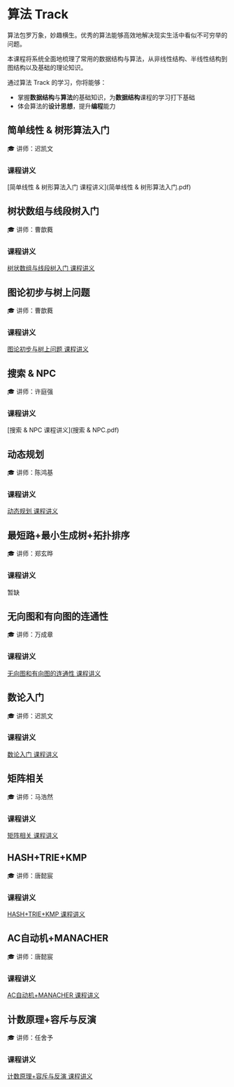 # 算法 Track

算法包罗万象，妙趣横生。优秀的算法能够高效地解决现实生活中看似不可穷举的问题。

本课程将系统全面地梳理了常用的数据结构与算法，从非线性结构、半线性结构到图结构以及基础的理论知识。

通过算法 Track 的学习，你将能够：

- 掌握**数据结构**与**算法**的基础知识，为**数据结构**课程的学习打下基础
- 体会算法的**设计思想**，提升**编程**能力

## 简单线性 & 树形算法入门

🎓 讲师：迟凯文

### 课程讲义

[简单线性 & 树形算法入门 课程讲义](简单线性 & 树形算法入门.pdf)

## 树状数组与线段树入门

🎓 讲师：曹歆蕤

### 课程讲义

[树状数组与线段树入门 课程讲义](树状数组与线段树入门.pptx)

## 图论初步与树上问题

🎓 讲师：曹歆蕤

### 课程讲义

[图论初步与树上问题 课程讲义](图论初步与树上问题.pptx)

## 搜索 & NPC

🎓 讲师：许庭强

### 课程讲义

[搜索 & NPC 课程讲义](搜索 & NPC.pdf)

## 动态规划

🎓 讲师：陈鸿基

### 课程讲义

[动态规划 课程讲义](动态规划.pptx)

## 最短路+最小生成树+拓扑排序

🎓 讲师：郑玄晔

### 课程讲义

暂缺

## 无向图和有向图的连通性

🎓 讲师：万成章

### 课程讲义

[无向图和有向图的连通性 课程讲义](无向图和有向图的连通性.pdf)

## 数论入门

🎓 讲师：迟凯文

### 课程讲义

[数论入门 课程讲义](数论入门.pdf)

## 矩阵相关

🎓 讲师：马浩然

### 课程讲义

[矩阵相关 课程讲义](矩阵相关.pptx)

## HASH+TRIE+KMP

🎓 讲师：唐懿宸

### 课程讲义

[HASH+TRIE+KMP 课程讲义](hash&trie&kmp.pdf)

## AC自动机+MANACHER

🎓 讲师：唐懿宸

### 课程讲义

[AC自动机+MANACHER 课程讲义](AC自动机&Manacher.pdf)

## 计数原理+容斥与反演

🎓 讲师：任舍予

### 课程讲义

[计数原理+容斥与反演 课程讲义](计数原理+容斥与反演.pdf)